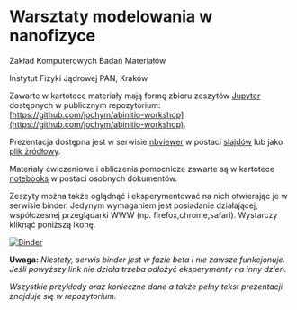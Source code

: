 # Warsztaty modelowania w nanofizyce

Zakład Komputerowych Badań Materiałów

Instytut Fizyki Jądrowej PAN, Kraków

Zawarte w kartotece materiały mają formę zbioru zeszytów [Jupyter](https://jupyter.org/) dostępnych w publicznym repozytorium:
[https://github.com/jochym/abinitio-workshop](https://github.com/jochym/abinitio-workshop). 

Prezentacja dostępna jest w serwisie [nbviewer](https://nbviewer.ipython.org/) w postaci [slajdów](https://nbviewer.ipython.org/format/slides/github/jochym/abinitio-workshop/blob/master/notebooks/Prezentacja.ipynb)  lub jako [plik źródłowy](https://nbviewer.ipython.org/github/jochym/abinitio-workshop/blob/master/notebooks/Prezentacja.ipynb). 

Materiały ćwiczeniowe i obliczenia pomocnicze zawarte są w kartotece [notebooks](https://nbviewer.ipython.org/github/jochym/abinitio-workshop/tree/master/notebooks/) w postaci osobnych dokumentów. 

Zeszyty można także oglądnąć i eksperymentować na nich otwierając je w serwisie binder. Jedynym wymaganiem jest posiadanie działającej, współczesnej przeglądarki WWW (np. firefox,chrome,safari). Wystarczy kliknąć poniższą ikonę.

[![Binder](http://mybinder.org/badge.svg)](http://beta.mybinder.org/v2/gh/jochym/abinitio-workshop/master?urlpath=lab) 

**Uwaga:** *Niestety, serwis binder jest w fazie beta i nie zawsze funkcjonuje. Jeśli powyższy link nie działa trzeba odłożyć eksperymenty na inny dzień.*

*Wszystkie przykłady oraz konieczne dane a także pełny tekst prezentacji znajduje się w repozytorium.*

 
 
